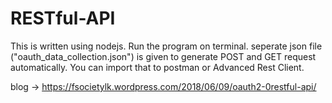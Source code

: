 # RESTful-API
This is written using nodejs.
Run the program on terminal.
seperate json file ("oauth_data_collection.json") is given to generate POST and GET request automatically. You can import that
to postman or Advanced Rest Client.

blog -> https://fsocietylk.wordpress.com/2018/06/09/oauth2-0restful-api/
